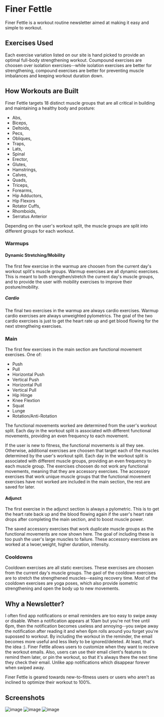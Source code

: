 # Finer Fettle

Finer Fettle is a workout routine newsletter aimed at making it easy and simple to workout.


## Exercises Used

Each exercise variation listed on our site is hand picked to provide an optimal full-body strengthening workout. Coumpound exercises are choosen over isolation exercises--while isolation exercises are better for strengthening, compound exercises are better for preventing muscle imbalances and keeping workout duration down.

## How Workouts are Built

Finer Fettle targets 18 distinct muscle groups that are all critical in building and maintaining a healthy body and posture:
- Abs, 
- Biceps, 
- Deltoids, 
- Pecs,
- Obliques, 
- Traps, 
- Lats, 
- Spinal 
- Erector, 
- Glutes, 
- Hamstrings, 
- Calves, 
- Quads, 
- Triceps, 
- Forearms, 
- Hip Adductors, 
- Hip Flexors
- Rotator Cuffs, 
- Rhomboids, 
- Serratus Anterior

Depending on the user's workout split, the muscle groups are split into different groups for each workout.

### Warmups

#### Dynamic Stretching/Mobility

The first few exercise in the warmup are choosen from the current day's workout split's muscle groups. Warmup exercises are all dynamic exercises. This is meant to both strengthen/stretch the current day's muscle groups, and to provide the user with mobility exercises to improve their posture/mobility.

##### Cardio

The final two exercises in the warmup are always cardio exercises. Warmup cardio exercises are always unweighted pylometrics.  The goal of the two cardio exercises is just to get the heart rate up and get blood flowing for the next strengtheing exercises. 

### Main

The first few exercises in the main section are functional movement exercises. One of:
- Push
- Pull
- Horizontal Push
- Vertical Push
- Horizontal Pull
- Vertical Pull
- Hip Hinge
- Knee Flextion
- Squat
- Lunge
- Rotation/Anti-Rotation

The functional movements worked are determined from the user's workout split. Each day in the workout split is associated with different functional movements, providing an even frequency to each movement.

If the user is new to fitness, the functional movements is all they see. Otherwise, additional exercises are choosen that target each of the muscles determined by the user's workout split. Each day in the workout split is associated with different muscle groups, providing an even frequency to each muscle group. The exercises choosen do not work any functional movements, meaning that they are accessory exercises. The accessory exercises that work unique muscle groups that the functional movement exercises have not worked are included in the main section, the rest are saved for later. 

#### Adjunct

The first exercise in the adjunct section is always a pylometric. This is to get the heart rate back up and the blood flowing again if the user's heart rate drops after completing the main section, and to boost muscle power.

The saved accessory exercises that work duplicate muscle groups as the functional movements are now shown here. The goal of including these is too push the user's large muscles to failure. These accessory exercises are worked at a lwoer,weight, higher duration, intensity.


### Cooldowns

Cooldown exercises are all static exercises. These exercises are choosen from the current day's muscle groups. The gaol of the cooldown exercises are to stretch the strengthened muscles--easing recovery time. Most of the cooldown exercises are yoga poses, which also provide isometric strengthening and open the body up to new movements.

## Why a Newsletter?

I often find app notifications or email reminders are too easy to swipe away or disable. When a notification appears at 10am but you're not free until 6pm, then the notification becomes useless and annoying--you swipe away the notification after reading it and when 6pm rolls around you forget you're supossed to workout. By including the workout in the reminder, the email becomes more useful and less likely to be ignored/deleted. At least, that's the idea :). Finer Fettle allows users to customize when they want to recieve the workout emails. Also, users can use their email client's features to remind them later, or pin the workout, so that it's always there the next time they check their email. Unlike app notifications which disappear forever when swiped away.

Finer Fettle is geared towards new-to-fitness users or users who aren't as inclined to optimize their workout to 100%. 

## Screenshots

![image](https://user-images.githubusercontent.com/9373942/217019153-a8780e4e-4758-41a4-948f-a3bb733585bb.png)
![image](https://user-images.githubusercontent.com/9373942/217019229-7364ea5e-8790-444a-b7e3-30213037e874.png)
![image](https://user-images.githubusercontent.com/9373942/217019291-ba8968b8-18ef-4c8c-ae2d-58a7ac531f86.png)

